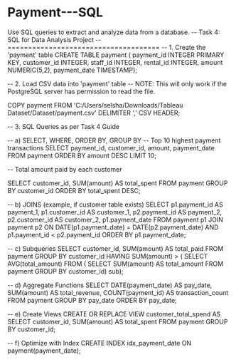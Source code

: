 # Payment---SQL
 Use SQL queries to extract and analyze data from a database.
-- Task 4: SQL for Data Analysis Project
-- =====================================
-- 1. Create the 'payment' table
CREATE TABLE payment (
    payment_id INTEGER PRIMARY KEY,
    customer_id INTEGER,
    staff_id INTEGER,
    rental_id INTEGER,
    amount NUMERIC(5,2),
    payment_date TIMESTAMP);

-- 2. Load CSV data into 'payment' table
-- NOTE: This will only work if the PostgreSQL server has permission to read the file.

COPY payment
FROM 'C:/Users/selsha/Downloads/Tableau Dataset/Dataset/payment.csv'
DELIMITER ','
CSV HEADER;

-- 3. SQL Queries as per Task 4 Guide

-- a) SELECT, WHERE, ORDER BY, GROUP BY
-- Top 10 highest payment transactions
SELECT payment_id, customer_id, amount, payment_date
FROM payment
ORDER BY amount DESC
LIMIT 10;


-- Total amount paid by each customer


SELECT customer_id, SUM(amount) AS total_spent
FROM payment
GROUP BY customer_id
ORDER BY total_spent DESC; 



-- b) JOINS (example, if customer table exists)
SELECT p1.payment_id AS payment_1,
       p1.customer_id AS customer_1,
       p2.payment_id AS payment_2,
       p2.customer_id AS customer_2,
       p1.payment_date
FROM payment p1
JOIN payment p2 
  ON DATE(p1.payment_date) = DATE(p2.payment_date)
 AND p1.payment_id < p2.payment_id
ORDER BY p1.payment_date;



-- c) Subqueries
SELECT customer_id, SUM(amount) AS total_paid
FROM payment
GROUP BY customer_id
HAVING SUM(amount) > (
    SELECT AVG(total_amount)
    FROM (
        SELECT SUM(amount) AS total_amount
        FROM payment
        GROUP BY customer_id) sub);



-- d) Aggregate Functions
SELECT DATE(payment_date) AS pay_date,
       SUM(amount) AS total_revenue,
       COUNT(payment_id) AS transaction_count
FROM payment
GROUP BY pay_date
ORDER BY pay_date;



-- e) Create Views
CREATE OR REPLACE VIEW customer_total_spend AS
SELECT customer_id, SUM(amount) AS total_spent
FROM payment
GROUP BY customer_id;



-- f) Optimize with Index
CREATE INDEX idx_payment_date ON payment(payment_date);

